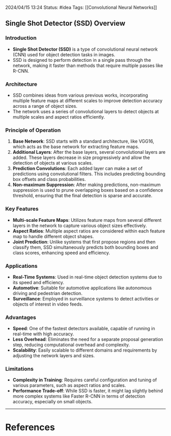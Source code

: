 2024/04/15 13:24
Status: #idea
Tags: [[Convolutional Neural Networks]] 

## Single Shot Detector (SSD) Overview

### Introduction
- **Single Shot Detector (SSD)** is a type of convolutional neural network (CNN) used for object detection tasks in images.
- SSD is designed to perform detection in a single pass through the network, making it faster than methods that require multiple passes like R-CNN.

### Architecture
- SSD combines ideas from various previous works, incorporating multiple feature maps at different scales to improve detection accuracy across a range of object sizes.
- The network uses a series of convolutional layers to detect objects at multiple scales and aspect ratios efficiently.

### Principle of Operation
1. **Base Network**: SSD starts with a standard architecture, like VGG16, which acts as the base network for extracting feature maps.
2. **Additional Layers**: After the base layers, several convolutional layers are added. These layers decrease in size progressively and allow the detection of objects at various scales.
3. **Prediction Convolutions**: Each added layer can make a set of predictions using convolutional filters. This includes predicting bounding box offsets and class probabilities.
4. **Non-maximum Suppression**: After making predictions, non-maximum suppression is used to prune overlapping boxes based on a confidence threshold, ensuring that the final detection is sparse and accurate.

### Key Features
- **Multi-scale Feature Maps**: Utilizes feature maps from several different layers in the network to capture various object sizes effectively.
- **Aspect Ratios**: Multiple aspect ratios are considered within each feature map to handle different object shapes.
- **Joint Prediction**: Unlike systems that first propose regions and then classify them, SSD simultaneously predicts both bounding boxes and class scores, enhancing speed and efficiency.

### Applications
- **Real-Time Systems**: Used in real-time object detection systems due to its speed and efficiency.
- **Automotive**: Suitable for automotive applications like autonomous driving and pedestrian detection.
- **Surveillance**: Employed in surveillance systems to detect activities or objects of interest in video feeds.

### Advantages
- **Speed**: One of the fastest detectors available, capable of running in real-time with high accuracy.
- **Less Overhead**: Eliminates the need for a separate proposal generation step, reducing computational overhead and complexity.
- **Scalability**: Easily scalable to different domains and requirements by adjusting the network layers and sizes.

### Limitations
- **Complexity in Training**: Requires careful configuration and tuning of various parameters, such as aspect ratios and scales.
- **Performance Trade-off**: While SSD is faster, it might lag slightly behind more complex systems like Faster R-CNN in terms of detection accuracy, especially on small objects.







---
# References
